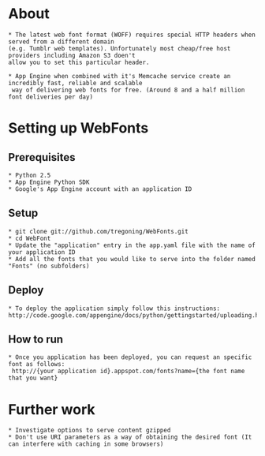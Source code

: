 # About

	* The latest web font format (WOFF) requires special HTTP headers when served from a different domain
	(e.g. Tumblr web templates). Unfortunately most cheap/free host providers including Amazon S3 doen't 
	allow you to set this particular header.
	
	* App Engine when combined with it's Memcache service create an incredibly fast, reliable and scalable
	 way of delivering web fonts for free. (Around 8 and a half million font deliveries per day)

# Setting up WebFonts

## Prerequisites

	* Python 2.5
	* App Engine Python SDK
	* Google's App Engine account with an application ID
	
## Setup

	* git clone git://github.com/tregoning/WebFonts.git
	* cd WebFont
	* Update the "application" entry in the app.yaml file with the name of your application ID
	* Add all the fonts that you would like to serve into the folder named "Fonts" (no subfolders)
		
## Deploy

	* To deploy the application simply follow this instructions:
	http://code.google.com/appengine/docs/python/gettingstarted/uploading.html

## How to run

	* Once you application has been deployed, you can request an specific font as follows:
	 http://{your application id}.appspot.com/fonts?name={the font name that you want}

# Further work

	* Investigate options to serve content gzipped
	* Don't use URI parameters as a way of obtaining the desired font (It can interfere with caching in some browsers)
